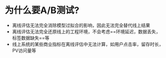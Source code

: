 # 为什么要A/B测试?

- 离线评估无法完全消除模型过拟合的影响，因此无法完全替代线上结果
- 离线评估无法完全还原线上的工程环境，不会考虑==环境延迟，数据丢失，标签数据缺失==等
- 线上系统的某些商业指标在离线评估中无法计算，如用户点击率，留存时长，PV访问量等



